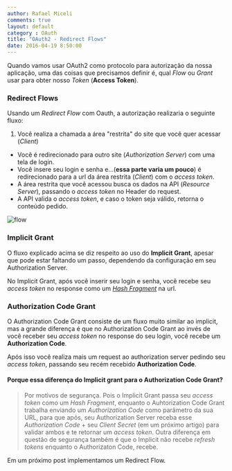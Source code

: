 ```yaml
---
author: Rafael Miceli
comments: true
layout: default 
category : OAuth 
title: "OAuth2 - Redirect Flows" 
date: 2016-04-19 8:50:00
---
```


Quando vamos usar OAuth2 como protocolo para autorização da nossa aplicação, uma das coisas que precisamos definir é, qual _Flow_ ou _Grant_ usar para obter nosso _Token_ (__Access Token__).

### Redirect Flows

Usando um _Redirect Flow_ com Oauth, a autorização realizaria o seguinte fluxo:

1. Você realiza a chamada a área "restrita" do site que você quer acessar (_Client_) 
- Você é redirecionado para outro site (_Authorization Server_) com uma tela de login. 
- Você insere seu login e senha e...(__essa parte varia um pouco__) é redirecionado para a url da área restrita (_Client_) com o _access token_.
- A área restrita que você acessou busca os dados na API (_Resource Server_), passando o _access token_ no Header do request.
- A API valida o _access token_, e caso o token seja válido, retorna o conteúdo pedido.

![flow](http://rafael-miceli.com.br/ico/OAuth2-Redirect-Flows/flow.png)

### Implicit Grant

O fluxo explicado acima se diz respeito ao uso do __Implicit Grant__, apesar que pode estar faltando um passo, dependendo da configuração em seu Authorization Server.

No Implicit Grant, após você inserir seu login e senha, você recebe seu _access token_ no response como um [_Hash Fragment_](https://en.wikipedia.org/wiki/Fragment_identifier) na url.

### Authorization Code Grant

O Authorization Code Grant consiste de um fluxo muito similar ao implicit, mas a grande diferença é que no Authorization Code Grant ao invés de você receber seu _access token_ no response do seu login, você recebe um __Authorization Code__. 

Após isso você realiza mais um request ao authorization server pedindo seu _access token_, passando seu recém recebido __Authorization Code__.

#### Porque essa diferença do Implicit grant para o Authorization Code Grant?

> Por motivos de segurança. Pois o Implicit Grant passa seu _access token_ como um _Hash Fragment_, enquanto o Auhtorization Code Grant trabalha enviando um _Authorization Code_ como parâmetro da sua URL, para que após, seu Authorization Server receba esse _Authorization Code_ + seu _Client Secret_ (em um próximo artigo) para validar ambos e te retornar um _access token_. Outra diferença em questão de segurança também é que o Implicit não recebe _refresh tokens_ enquanto o Authorizaton Code, recebe.

Em um próximo post implementamos um Redirect Flow.
